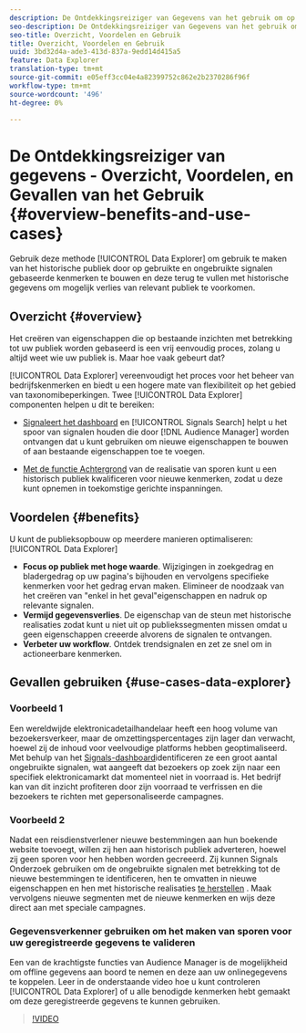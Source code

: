 ```yaml
---
description: De Ontdekkingsreiziger van Gegevens van het gebruik om op historisch publiek te kapitaliseren door eigenschappen te bouwen die op gebruikte en ongebruikte signalen worden gebaseerd, en hen te herstellen met historische gegevens om potentieel verlies van relevant publiek te vermijden.
seo-description: De Ontdekkingsreiziger van Gegevens van het gebruik om op historisch publiek te kapitaliseren door eigenschappen te bouwen die op gebruikte en ongebruikte signalen worden gebaseerd, en hen te herstellen met historische gegevens om potentieel verlies van relevant publiek te vermijden.
seo-title: Overzicht, Voordelen en Gebruik
title: Overzicht, Voordelen en Gebruik
uuid: 3bd32d4a-ade3-413d-837a-9edd14d415a5
feature: Data Explorer
translation-type: tm+mt
source-git-commit: e05eff3cc04e4a82399752c862e2b2370286f96f
workflow-type: tm+mt
source-wordcount: '496'
ht-degree: 0%

---
```



# De Ontdekkingsreiziger van gegevens - Overzicht, Voordelen, en Gevallen van het Gebruik {#overview-benefits-and-use-cases}

Gebruik deze methode [!UICONTROL Data Explorer] om gebruik te maken van het historische publiek door op gebruikte en ongebruikte signalen gebaseerde kenmerken te bouwen en deze terug te vullen met historische gegevens om mogelijk verlies van relevant publiek te voorkomen.

## Overzicht {#overview}

Het creëren van eigenschappen die op bestaande inzichten met betrekking tot uw publiek worden gebaseerd is een vrij eenvoudig proces, zolang u altijd weet wie uw publiek is. Maar hoe vaak gebeurt dat?

[!UICONTROL Data Explorer] vereenvoudigt het proces voor het beheer van bedrijfskenmerken en biedt u een hogere mate van flexibiliteit op het gebied van taxonomibeperkingen. Twee [!UICONTROL Data Explorer] componenten helpen u dit te bereiken:

* [Signaleert het dashboard](../../features/data-explorer/data-explorer-signals-dashboard.md) en [!UICONTROL Signals Search] helpt u het spoor van signalen houden die door [!DNL Audience Manager] worden ontvangen dat u kunt gebruiken om nieuwe eigenschappen te bouwen of aan bestaande eigenschappen toe te voegen.

* [Met de functie Achtergrond](../../features/data-explorer/data-explorer-trait-backfill.md) van de realisatie van sporen kunt u een historisch publiek kwalificeren voor nieuwe kenmerken, zodat u deze kunt opnemen in toekomstige gerichte inspanningen.

## Voordelen {#benefits}

U kunt de publieksopbouw op meerdere manieren optimaliseren: [!UICONTROL Data Explorer]

* **Focus op publiek met hoge waarde**. Wijzigingen in zoekgedrag en bladergedrag op uw pagina&#39;s bijhouden en vervolgens specifieke kenmerken voor het gedrag ervan maken. Elimineer de noodzaak van het creëren van &quot;enkel in het geval&quot;eigenschappen en nadruk op relevante signalen.
* **Vermijd gegevensverlies**. De eigenschap van de steun met historische realisaties zodat kunt u niet uit op publiekssegmenten missen omdat u geen eigenschappen creeerde alvorens de signalen te ontvangen.
* **Verbeter uw workflow**. Ontdek trendsignalen en zet ze snel om in actioneerbare kenmerken.

## Gevallen gebruiken {#use-cases-data-explorer}

### Voorbeeld 1

Een wereldwijde elektronicadetailhandelaar heeft een hoog volume van bezoekersverkeer, maar de omzettingspercentages zijn lager dan verwacht, hoewel zij de inhoud voor veelvoudige platforms hebben geoptimaliseerd. Met behulp van het [Signals-dashboard](../../features/data-explorer/data-explorer-signals-dashboard.md)identificeren ze een groot aantal ongebruikte signalen, wat aangeeft dat bezoekers op zoek zijn naar een specifiek elektronicamarkt dat momenteel niet in voorraad is. Het bedrijf kan van dit inzicht profiteren door zijn voorraad te verfrissen en die bezoekers te richten met gepersonaliseerde campagnes.

### Voorbeeld 2

Nadat een reisdienstverlener nieuwe bestemmingen aan hun boekende website toevoegt, willen zij hen aan historisch publiek adverteren, hoewel zij geen sporen voor hen hebben worden gecreeerd. Zij kunnen Signals Onderzoek gebruiken om de ongebruikte signalen met betrekking tot de nieuwe bestemmingen te identificeren, hen te omvatten in nieuwe eigenschappen en hen met historische realisaties [te herstellen](../../features/data-explorer/data-explorer-trait-backfill.md) . Maak vervolgens nieuwe segmenten met de nieuwe kenmerken en wijs deze direct aan met speciale campagnes.

### Gegevensverkenner gebruiken om het maken van sporen voor uw geregistreerde gegevens te valideren

Een van de krachtigste functies van Audience Manager is de mogelijkheid om offline gegevens aan boord te nemen en deze aan uw onlinegegevens te koppelen. Leer in de onderstaande video hoe u kunt controleren [!UICONTROL Data Explorer] of u alle benodigde kenmerken hebt gemaakt om deze geregistreerde gegevens te kunnen gebruiken.

>[!VIDEO](https://video.tv.adobe.com/v/25149/)